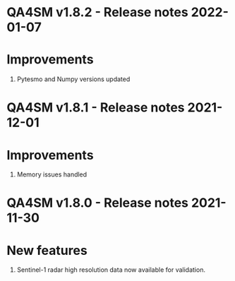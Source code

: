 QA4SM v1.8.2 - Release notes 2022-01-07
=======================================================

# Improvements

1.  Pytesmo and Numpy versions updated

QA4SM v1.8.1 - Release notes 2021-12-01
=======================================================

# Improvements

1.  Memory issues handled

QA4SM v1.8.0 - Release notes 2021-11-30
=======================================================

# New features

1.  Sentinel-1 radar high resolution data now available for validation.
